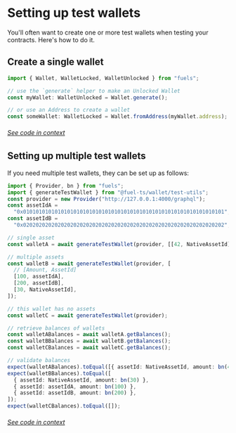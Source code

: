 # Setting up test wallets

You'll often want to create one or more test wallets when testing your contracts. Here's how to do it.

## Create a single wallet

```ts
import { Wallet, WalletLocked, WalletUnlocked } from "fuels";

// use the `generate` helper to make an Unlocked Wallet
const myWallet: WalletUnlocked = Wallet.generate();

// or use an Address to create a wallet
const someWallet: WalletLocked = Wallet.fromAddress(myWallet.address);
```

###### [See code in context](https://github.com/FuelLabs/fuels-ts/blob/master/packages/fuel-gauge/src/doc-examples.test.ts#L155-L163)

## Setting up multiple test wallets

If you need multiple test wallets, they can be set up as follows:

```ts
import { Provider, bn } from "fuels";
import { generateTestWallet } from "@fuel-ts/wallet/test-utils";
const provider = new Provider("http://127.0.0.1:4000/graphql");
const assetIdA =
  "0x0101010101010101010101010101010101010101010101010101010101010101";
const assetIdB =
  "0x0202020202020202020202020202020202020202020202020202020202020202";

// single asset
const walletA = await generateTestWallet(provider, [[42, NativeAssetId]]);

// multiple assets
const walletB = await generateTestWallet(provider, [
  // [Amount, AssetId]
  [100, assetIdA],
  [200, assetIdB],
  [30, NativeAssetId],
]);

// this wallet has no assets
const walletC = await generateTestWallet(provider);

// retrieve balances of wallets
const walletABalances = await walletA.getBalances();
const walletBBalances = await walletB.getBalances();
const walletCBalances = await walletC.getBalances();

// validate balances
expect(walletABalances).toEqual([{ assetId: NativeAssetId, amount: bn(42) }]);
expect(walletBBalances).toEqual([
  { assetId: NativeAssetId, amount: bn(30) },
  { assetId: assetIdA, amount: bn(100) },
  { assetId: assetIdB, amount: bn(200) },
]);
expect(walletCBalances).toEqual([]);
```

###### [See code in context](https://github.com/FuelLabs/fuels-ts/blob/master/packages/fuel-gauge/src/doc-examples.test.ts#L212-L246)
